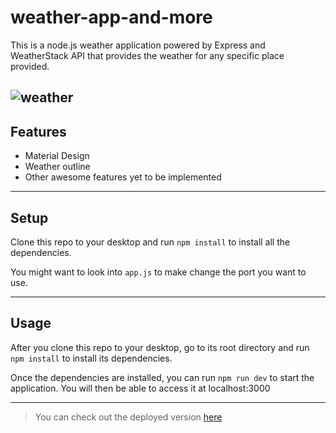 weather-app-and-more
============
This is a node.js weather application powered by Express and WeatherStack API that provides the weather for any specific place provided.

![weather](https://user-images.githubusercontent.com/42008956/87247395-3bb09c00-c471-11ea-8f16-6c0f1b115c41.PNG)
---

## Features
- Material Design
- Weather outline
- Other awesome features yet to be implemented


---

## Setup
Clone this repo to your desktop and run `npm install` to install all the dependencies.

You might want to look into `app.js` to make change the port you want to use.

---

## Usage
After you clone this repo to your desktop, go to its root directory and run `npm install` to install its dependencies.

Once the dependencies are installed, you can run  `npm run dev` to start the application. You will then be able to access it at localhost:3000

---

>You can check out the deployed version [here](https://weather-and-more.herokuapp.com/)
